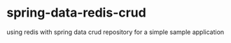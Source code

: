 # spring-data-redis-crud
using redis with spring data crud repository for a simple sample application
